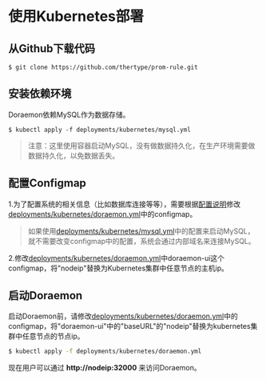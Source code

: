 # 使用Kubernetes部署  

## 从Github下载代码  
```shell
$ git clone https://github.com/thertype/prom-rule.git
```
## 安装依赖环境  
Doraemon依赖MySQL作为数据存储。  
```shell
$ kubectl apply -f deployments/kubernetes/mysql.yml
```
> 注意：这里使用容器启动MySQL，没有做数据持久化，在生产环境需要做数据持久化，以免数据丢失。

## 配置Configmap
1.为了配置系统的相关信息（比如数据库连接等等），需要根据[配置说明](ConfigurationItemDescription-CN.md)修改[deployments/kubernetes/doraemon.yml](../deployments/kubernetes/doraemon.yml)中的configmap。
> 如果使用[deployments/kubernetes/mysql.yml](../deployments/kubernetes/mysql.yml)中的配置来启动MySQL，就不需要改变configmap中的配置，系统会通过内部域名来连接MySQL。  

2.修改[deployments/kubernetes/doraemon.yml](../deployments/kubernetes/doraemon.yml)中doraemon-ui这个configmap，将"nodeip"替换为Kubernetes集群中任意节点的主机ip。

## 启动Doraemon
启动Doraemon前，请修改[deployments/kubernetes/doraemon.yml](../deployments/kubernetes/doraemon.yml)中的configmap，将"doraemon-ui"中的"baseURL"的"nodeip"替换为kubernetes集群中任意节点的节点ip。
```bash
$ kubectl apply -f deployments/kubernetes/doraemon.yml
```
现在用户可以通过 **http://nodeip:32000** 来访问Doraemon。  
